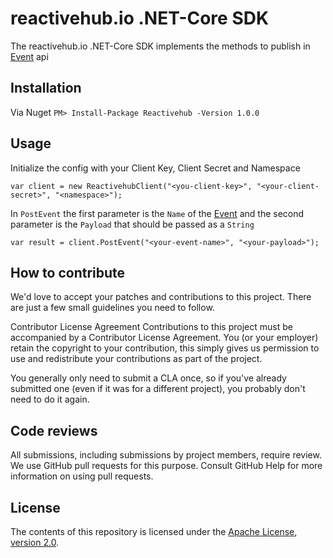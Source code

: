 # reactivehub.io .NET-Core SDK

The reactivehub.io .NET-Core SDK implements the methods to publish in [Event](https://docs.reactivehub.io/guide/events) api 

## Installation

Via Nuget
``` PM> Install-Package Reactivehub -Version 1.0.0 ```

## Usage

Initialize the config with your Client Key, Client Secret and Namespace 

```
var client = new ReactivehubClient("<you-client-key>", "<your-client-secret>", "<namespace>");
```

In ```PostEvent``` the first parameter is the ```Name``` of the [Event](https://docs.reactivehub.io/guide/events) and the second parameter is the ```Payload``` that should be passed as a ```String``` 

```
var result = client.PostEvent("<your-event-name>", "<your-payload>");

```

## How to contribute
We'd love to accept your patches and contributions to this project. There are just a few small guidelines you need to follow.

Contributor License Agreement
Contributions to this project must be accompanied by a Contributor License Agreement. You (or your employer) retain the copyright to your contribution, this simply gives us permission to use and redistribute your contributions as part of the project.

You generally only need to submit a CLA once, so if you've already submitted one (even if it was for a different project), you probably don't need to do it again.

## Code reviews
All submissions, including submissions by project members, require review. We use GitHub pull requests for this purpose. Consult GitHub Help for more information on using pull requests.

## License

The contents of this repository is licensed under the
[Apache License, version 2.0](http://www.apache.org/licenses/LICENSE-2.0).



